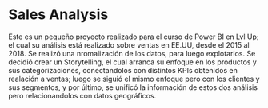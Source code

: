 # Sales Analysis
Este es un pequeño proyecto realizado para el curso de Power BI en Lvl Up; el cual su análisis está realizado sobre ventas en EE.UU, desde el 2015 al 2018.
Se realizó una nromalización de los datos, para luego explotarlos. Se decidió crear un Storytelling, el cual arranca su enfoque en los productos y sus categorizaciones, conectandolos con distintos KPIs obtenidos en realación a ventas; luego se siguió el mismo enfoque pero con los clientes y sus segmentos, y por último, se unificó la información de estos dos análisis pero relacionandolos con datos geográficos.
